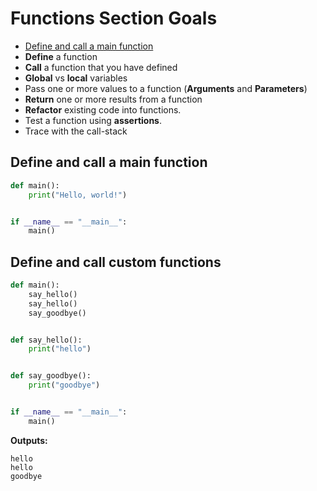 # Functions Section Goals
- [Define and call a main function](#define-and-call-a-main-function)
- **Define** a function
- **Call** a function that you have defined
- **Global** vs **local** variables
- Pass one or more values to a function (**Arguments** and **Parameters**)
- **Return** one or more results from a function
- **Refactor** existing code into functions.
- Test a function using **assertions**.
- Trace with the call-stack

## Define and call a main function
```python
def main():
    print("Hello, world!")


if __name__ == "__main__":
    main()
```

## Define and call custom functions
```python
def main():
    say_hello()
    say_hello()
    say_goodbye()


def say_hello():
    print("hello")


def say_goodbye():
    print("goodbye")


if __name__ == "__main__":
    main()
```
**Outputs:**
```
hello
hello
goodbye
```
